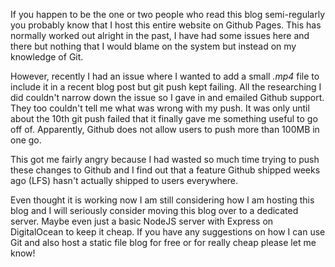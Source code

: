 If you happen to be the one or two people who read this blog semi-regularly you probably know that I host this entire website on Github Pages. This has normally worked out alright in the past, I have had some issues here and there but nothing that I would blame on the system but instead on my knowledge of Git.

However, recently I had an issue where I wanted to add a small <var>.mp4</var> file to include it in a recent blog post but git push kept failing. All the researching I did couldn't narrow down the issue so I gave in and emailed Github support. They too couldn't tell me what was wrong with my push. It was only until about the 10th git push failed that it finally gave me something useful to go off of. Apparently, Github does not allow users to push more than 100MB in one go.

This got me fairly angry because I had wasted so much time trying to push these changes to Github and I find out that a feature Github shipped weeks ago (LFS) hasn't actually shipped to users everywhere.

Even thought it is working now I am still considering how I am hosting this blog and I will seriously consider moving this blog over to a dedicated server. Maybe even just a basic NodeJS server with Express on DigitalOcean to keep it cheap. If you have any suggestions on how I can use Git and also host a static file blog for free or for really cheap please let me know!
